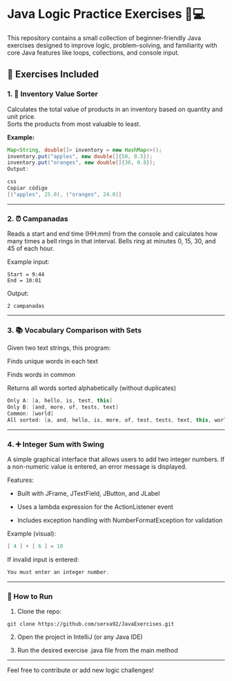 # Java Logic Practice Exercises 🧠💻

This repository contains a small collection of beginner-friendly Java exercises designed to improve logic, problem-solving, and familiarity with core Java features like loops, collections, and console input.

## 📂 Exercises Included

### 1. 🧺 Inventory Value Sorter

Calculates the total value of products in an inventory based on quantity and unit price.  
Sorts the products from most valuable to least.

**Example:**

```java
Map<String, double[]> inventory = new HashMap<>();
inventory.put("apples", new double[]{50, 0.5});
inventory.put("oranges", new double[]{30, 0.8});
Output:

css
Copiar código
[("apples", 25.0), ("oranges", 24.0)]
```
---
### 2. ⏰ Campanadas
Reads a start and end time (HH:mm) from the console and calculates how many times a bell rings in that interval.
Bells ring at minutes 0, 15, 30, and 45 of each hour.

Example input:


```
Start = 9:44  
End = 10:01
```
Output:
```
2 campanadas
```
---
### 3. 📚 Vocabulary Comparison with Sets
Given two text strings, this program:

Finds unique words in each text

Finds words in common

Returns all words sorted alphabetically (without duplicates)

```java
Only A: [a, hello, is, test, this]
Only B: [and, more, of, tests, text]
Common: [world]
All sorted: [a, and, hello, is, more, of, test, tests, text, this, world]
```
---
### 4. ➕ Integer Sum with Swing

A simple graphical interface that allows users to add two integer numbers.
If a non-numeric value is entered, an error message is displayed.

Features:

- Built with JFrame, JTextField, JButton, and JLabel

- Uses a lambda expression for the ActionListener event

- Includes exception handling with NumberFormatException for validation

Example (visual):
```java
[ 4 ] + [ 6 ] = 10
```

If invalid input is entered:
```java
You must enter an integer number.
```
---

### 🚀 How to Run
1. Clone the repo:
```
git clone https://github.com/serxa92/JavaExercises.git
```
2. Open the project in IntelliJ (or any Java IDE)

3. Run the desired exercise .java file from the main method


---
Feel free to contribute or add new logic challenges! 